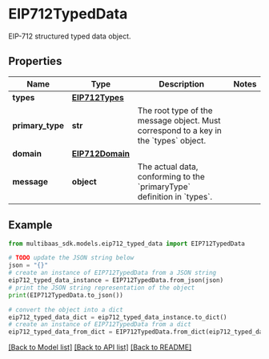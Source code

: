 # EIP712TypedData

EIP-712 structured typed data object.

## Properties

Name | Type | Description | Notes
------------ | ------------- | ------------- | -------------
**types** | [**EIP712Types**](EIP712Types.md) |  | 
**primary_type** | **str** | The root type of the message object. Must correspond to a key in the &#x60;types&#x60; object. | 
**domain** | [**EIP712Domain**](EIP712Domain.md) |  | 
**message** | **object** | The actual data, conforming to the &#x60;primaryType&#x60; definition in &#x60;types&#x60;. | 

## Example

```python
from multibaas_sdk.models.eip712_typed_data import EIP712TypedData

# TODO update the JSON string below
json = "{}"
# create an instance of EIP712TypedData from a JSON string
eip712_typed_data_instance = EIP712TypedData.from_json(json)
# print the JSON string representation of the object
print(EIP712TypedData.to_json())

# convert the object into a dict
eip712_typed_data_dict = eip712_typed_data_instance.to_dict()
# create an instance of EIP712TypedData from a dict
eip712_typed_data_from_dict = EIP712TypedData.from_dict(eip712_typed_data_dict)
```
[[Back to Model list]](../README.md#documentation-for-models) [[Back to API list]](../README.md#documentation-for-api-endpoints) [[Back to README]](../README.md)


